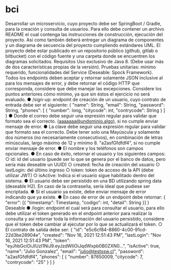 # bci

Desarrollar un microservicio, cuyo proyecto debe ser SpringBoot / Gradle, para la creación y consulta
de usuarios.
Para ello debe contener un archivo README el cual contenga las instrucciones de construcción,
ejecución del proyecto. Así como también deberá entregar un diagrama de componentes y un
diagrama de secuencia del proyecto cumpliendo estándares UML.
El proyecto debe estar publicado en un repositorio público (github, gitlab o bitbucket) con el código fuente
y una carpeta donde se encuentren los diagramas solicitados.
Requisitos
Uso exclusivo de Java 8. (Debe usar más de dos características propias de la versión).
Pruebas unitarias: mínimo requerido, funcionalidades del Service (Deseable: Spock Framework).
Todos los endpoints deben aceptar y retornar solamente JSON inclusive al para los mensajes de error, y
debe retornar el código HTTP que corresponda, considere que debe manejar las excepciones.
Considere los puntos anteriores cómo mínimo, ya que sin éstos el ejercicio no será evaluado.
● /sign-up: endpoint de creación de un usuario, cuyo contrato de entrada debe ser el siguiente:
{
"name": String,
"email": String,
"password": String,
"phones": [
{
"number": long,
"citycode": int,
"contrycode": String
}
]
}
● Donde el correo debe seguir una expresión regular para validar que formato sea el
correcto. (aaaaaaa@undominio.algo), si no cumple enviar mensaje de error.
● La clave debe seguir una expresión regular para validar que formato sea el correcto.
Debe tener solo una Mayúscula y solamente dos números (no necesariamente
consecutivos), en combinación de letras minúsculas, largo máximo de 12 y mínimo 8.
"a2asfGfdfdf4", si no cumple enviar mensaje de error.
● El nombre y los teléfonos son campos opcionales.
● En caso de éxito, retornar el usuario y los siguientes campos:
○ id: id del usuario (puede ser lo que se genera por el banco de datos, pero sería
más deseable un UUID)
○ created: fecha de creación del usuario
○ lastLogin: del último ingreso
○ token: token de acceso de la API (debe utilizar JWT)
○ isActive: Indica si el usuario sigue habilitado dentro del sistema.
● El usuario debe ser persistido en una BD utilizando spring data (deseable H2). En caso
de la contraseña, sería ideal que pudiese ser encriptada.
● Si el usuario ya existe, debe enviar mensaje de error indicando que ya existe.
● En caso de error de un endpoint debe retornar:
{
"error": [{
"timestamp": Timestamp,
"codigo": int,
"detail": String
}]
}
Deseable
● /login: endpoint el cual será para consultar el usuario, para ello debe utilizar el token generado
en el endpoint anterior para realizar la consulta y así retornar toda la información del usuario
persistido, considere que el token debe cambiar al ejecutar por lo que se actualizará el token.
○ El contrato de salida debe ser:
{
"id": "e5c6cf84-8860-4c00-91cd-22d3be28904e",
"created": "Nov 16, 2021 12:51:43 PM",
"lastLogin": "Nov 16, 2021 12:51:43 PM",
"token": "eyJhbGciOiJIUzI1NiJ9.eyJzdWIiOiJqdWxpb0B0ZXN0...",
"isActive": true,
"name": "Julio Gonzalez",
"email": "julio@testssw.cl",
"password": "a2asfGfdfdf4",
"phones": [
{
"number": 87650009,
"citycode": 7,
"contrycode": "25"
}
]
}